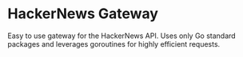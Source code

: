 # HackerNews Gateway

Easy to use gateway for the HackerNews API. Uses only Go standard packages and leverages goroutines for highly efficient requests.
